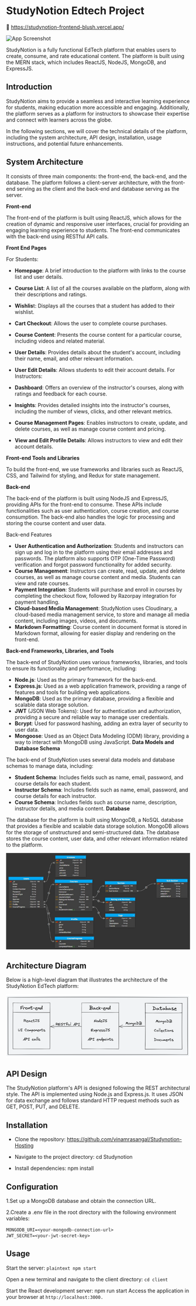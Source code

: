 # StudyNotion Edtech Project

🚀 https://studynotion-frontend-blush.vercel.app/

![App Screenshot](https://raw.githubusercontent.com/vinamrasangal/Studynotion-Hosting/main/Screenshot%202024-05-22%20095532.png)

StudyNotion is a fully functional EdTech platform that enables users to create, consume, and rate educational content. The platform is built using the MERN stack, which includes ReactJS, NodeJS, MongoDB, and ExpressJS.




## Introduction
StudyNotion aims to provide a seamless and interactive learning experience for students, making education more accessible and engaging. Additionally, the platform serves as a platform for instructors to showcase their expertise and connect with learners across the globe.

In the following sections, we will cover the technical details of the platform, including the system architecture, API design, installation, usage instructions, and potential future enhancements.
## System Architecture
It consists of three main components: the front-end, the back-end, and the database. The platform follows a client-server architecture, with the front-end serving as the client and the back-end and database serving as the server.

**Front-end**

The front-end of the platform is built using ReactJS, which allows for the creation of dynamic and responsive user interfaces, crucial for providing an engaging learning experience to students. The front-end communicates with the back-end using RESTful API calls.

**Front End Pages**

For Students:

- **Homepage**: A brief introduction to the platform with links to the course list and user details.
- **Course List**: A list of all the courses available on the platform, along with their descriptions and ratings.
- **Wishlis**t: Displays all the courses that a student has added to their wishlist.
- **Cart Checkout**: Allows the user to complete course purchases.
- **Course Content**: Presents the course content for a particular course, including videos and related material.
- **User Details**: Provides details about the student's account, including their name, email, and other relevant information.
- **User Edit Details**: Allows students to edit their account details.
For Instructors:

- **Dashboard**: Offers an overview of the instructor's courses, along with ratings and feedback for each course.
- **Insights**: Provides detailed insights into the instructor's courses, including the number of views, clicks, and other relevant metrics.
- **Course Management Pages**: Enables instructors to create, update, and delete courses, as well as manage course content and pricing.
- **View and Edit Profile Details**: Allows instructors to view and edit their account details.

**Front-end Tools and Libraries**

To build the front-end, we use frameworks and libraries such as ReactJS, CSS, and Tailwind for styling, and Redux for state management.

**Back-end**

The back-end of the platform is built using NodeJS and ExpressJS, providing APIs for the front-end to consume. These APIs include functionalities such as user authentication, course creation, and course consumption. The back-end also handles the logic for processing and storing the course content and user data.

Back-end Features

- **User Authentication and Authorization**: Students and instructors can sign up and log in to the platform using their email addresses and passwords. The platform also supports OTP (One-Time Password) verification and forgot password functionality for added security.
- **Course Management**: Instructors can create, read, update, and delete courses, as well as manage course content and media. Students can view and rate courses.
- **Payment Integration**: Students will purchase and enroll in courses by completing the checkout flow, followed by Razorpay integration for payment handling.
- **Cloud-based Media Management**: StudyNotion uses Cloudinary, a cloud-based media management service, to store and manage all media content, including images, videos, and documents.
- **Markdown Formatting**: Course content in document format is stored in Markdown format, allowing for easier display and rendering on the front-end.

**Back-end Frameworks, Libraries, and Tools**

The back-end of StudyNotion uses various frameworks, libraries, and tools to ensure its functionality and performance, including:

- **Node.js**: Used as the primary framework for the back-end.
- **Express.js**: Used as a web application framework, providing a range of features and tools for building web applications.
- **MongoDB**: Used as the primary database, providing a flexible and scalable data storage solution.
- **JWT** (JSON Web Tokens): Used for authentication and authorization, providing a secure and reliable way to manage user credentials.
- **Bcrypt**: Used for password hashing, adding an extra layer of security to user data.
- **Mongoose**: Used as an Object Data Modeling (ODM) library, providing a way to interact with MongoDB using JavaScript.
**Data Models and Database Schema**

The back-end of StudyNotion uses several data models and database schemas to manage data, including:

- **Student Schema**: Includes fields such as name, email, password, and course details for each student.
- **Instructor Schema**: Includes fields such as name, email, password, and course details for each instructor.
- **Course Schema**: Includes fields such as course name, description, instructor details, and media content.
**Database**

The database for the platform is built using MongoDB, a NoSQL database that provides a flexible and scalable data storage solution. MongoDB allows for the storage of unstructured and semi-structured data. The database stores the course content, user data, and other relevant information related to the platform.

![App Screenshot](https://raw.githubusercontent.com/ankitmalik84/Code_Infinity_/main/images/schema.png)


## Architecture Diagram

Below is a high-level diagram that illustrates the architecture of the StudyNotion EdTech platform:

![App Screenshot](https://raw.githubusercontent.com/ankitmalik84/Code_Infinity_/main/images/architecture.png)
## API Design

The StudyNotion platform's API is designed following the REST architectural style. The API is implemented using Node.js and Express.js. It uses JSON for data exchange and follows standard HTTP request methods such as GET, POST, PUT, and DELETE.
## Installation

- Clone the repository: https://github.com/vinamrasangal/Studynotion-Hosting

- Navigate to the project directory: cd Studynotion

- Install dependencies: npm install
## Configuration

1.Set up a MongoDB database and obtain the connection URL.

2.Create a .env file in the root directory with the following environment variables:

```plaintext
MONGODB_URI=<your-mongodb-connection-url>
JWT_SECRET=<your-jwt-secret-key>
```



## Usage

Start the server:
```plaintext npm start ```

Open a new terminal and navigate to the client directory:
```cd client```

Start the React development server: npm run start
Access the application in your browser at ```http://localhost:3000.```
